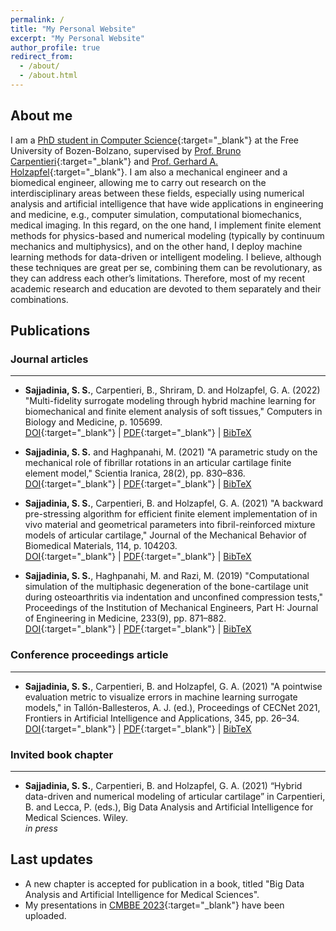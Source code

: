 ```yaml
---
permalink: /
title: "My Personal Website"
excerpt: "My Personal Website"
author_profile: true
redirect_from: 
  - /about/
  - /about.html
---
```

## About me
I am a [PhD student in Computer Science](https://www.unibz.it/en/faculties/computer-science/phd-computer-science/phd-students/phd/42428-seyed-shayan-sajjadinia){:target="_blank"} at the Free University of Bozen-Bolzano, supervised by [Prof. Bruno Carpentieri](https://www.unibz.it/en/faculties/computer-science/academic-staff/person/38064-bruno-carpentieri){:target="_blank"} and [Prof. Gerhard A. Holzapfel](https://www.biomech.tugraz.at/){:target="_blank"}. I am also a mechanical engineer and a biomedical engineer, allowing me to carry out research on the interdisciplinary areas between these fields, especially using numerical analysis and artificial intelligence that have wide applications in engineering and medicine, e.g., computer simulation, computational biomechanics, medical imaging. In this regard, on the one hand, I implement finite element methods for physics-based and numerical modeling (typically by continuum mechanics and multiphysics), and on the other hand, I deploy machine learning methods for data-driven or intelligent modeling. I believe, although these techniques are great per se, combining them can be revolutionary, as they can address each other’s limitations. Therefore, most of my recent academic research and education are devoted to them separately and their combinations.

## Publications

### Journal articles
--------------
- **Sajjadinia, S. S.**, Carpentieri, B., Shriram, D. and Holzapfel, G. A. (2022) "Multi-fidelity surrogate modeling through hybrid machine learning for biomechanical and finite element analysis of soft tissues," Computers in Biology and Medicine, p. 105699.
<br/>[DOI](https://doi.org/10.1016/j.compbiomed.2022.105699){:target="_blank"} | [PDF](https://shayansss.github.io/files/2022_09.pdf){:target="_blank"} | [BibTeX](https://shayansss.github.io/files/2022_09.bib)

- **Sajjadinia, S. S.** and Haghpanahi, M. (2021) "A parametric study on the mechanical role of fibrillar rotations in an articular cartilage finite element model," Scientia Iranica, 28(2), pp. 830–836.
<br/>[DOI](http://doi.org/10.24200/sci.2020.51785.2362){:target="_blank"} | [PDF](https://shayansss.github.io/files/2021_04.pdf){:target="_blank"} | [BibTeX](https://shayansss.github.io/files/2021_04.bib)

- **Sajjadinia, S. S.**, Carpentieri, B. and Holzapfel, G. A. (2021) "A backward pre-stressing algorithm for efficient finite element implementation of in vivo material and geometrical parameters into fibril-reinforced mixture models of articular cartilage," Journal of the Mechanical Behavior of Biomedical Materials, 114, p. 104203.
<br/>[DOI](http://doi.org/10.1016/J.JMBBM.2020.104203){:target="_blank"} | [PDF](https://shayansss.github.io/files/2021_02.pdf){:target="_blank"} | [BibTeX](https://shayansss.github.io/files/2021_02.bib)

- **Sajjadinia, S. S.**, Haghpanahi, M. and Razi, M. (2019) "Computational simulation of the multiphasic degeneration of the bone-cartilage unit during osteoarthritis via indentation and unconfined compression tests," Proceedings of the Institution of Mechanical Engineers, Part H: Journal of Engineering in Medicine, 233(9), pp. 871–882.
<br/>[DOI](http://doi.org/10.1177/0954411919854011){:target="_blank"} | [PDF](https://shayansss.github.io/files/2019_09_preprint.pdf){:target="_blank"} | [BibTeX](https://shayansss.github.io/files/2019_09.bib)

### Conference proceedings article
--------------
- **Sajjadinia, S. S.**, Carpentieri, B. and Holzapfel, G. A. (2021) "A pointwise evaluation metric to visualize errors in machine learning surrogate models," in Tallón-Ballesteros, A. J. (ed.), Proceedings of CECNet 2021, Frontiers in Artificial Intelligence and Applications, 345, pp. 26–34. 
<br/>[DOI](http://dx.doi.org/10.3233/FAIA210386){:target="_blank"} | [PDF](https://shayansss.github.io/files/2021_11.pdf){:target="_blank"} | [BibTeX](https://shayansss.github.io/files/2021_11.bib)

### Invited book chapter
--------------
- **Sajjadinia, S. S.**, Carpentieri, B. and Holzapfel, G. A. (2021) “Hybrid data-driven and numerical modeling of articular cartilage” in Carpentieri, B. and Lecca, P. (eds.), Big Data Analysis and Artificial Intelligence for Medical Sciences. Wiley.
<br/><i>in press</i>

## Last updates
- A new chapter is accepted for publication in a book, titled "Big Data Analysis and Artificial Intelligence for Medical Sciences".
- My presentations in [CMBBE 2023](https://www.cmbbe-symposium.com/2023/){:target="_blank"} have been uploaded.
